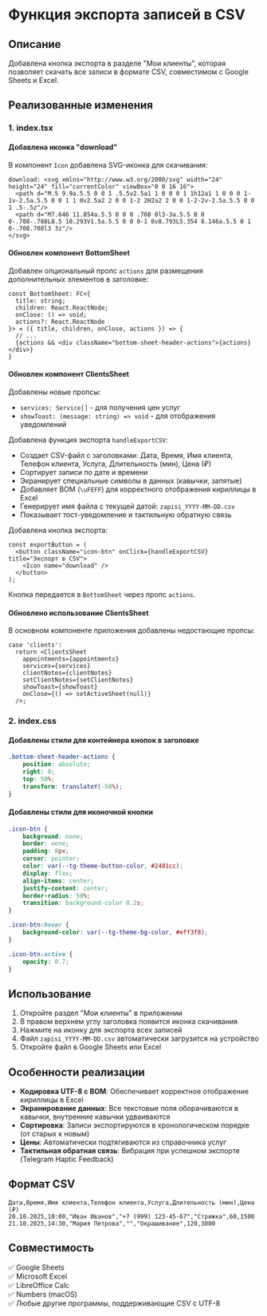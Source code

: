 # Функция экспорта записей в CSV

## Описание
Добавлена кнопка экспорта в разделе "Мои клиенты", которая позволяет скачать все записи в формате CSV, совместимом с Google Sheets и Excel.

## Реализованные изменения

### 1. index.tsx

#### Добавлена иконка "download"
В компонент `Icon` добавлена SVG-иконка для скачивания:
```tsx
download: <svg xmlns="http://www.w3.org/2000/svg" width="24" height="24" fill="currentColor" viewBox="0 0 16 16">
  <path d="M.5 9.9a.5.5 0 0 1 .5.5v2.5a1 1 0 0 0 1 1h12a1 1 0 0 0 1-1v-2.5a.5.5 0 0 1 1 0v2.5a2 2 0 0 1-2 2H2a2 2 0 0 1-2-2v-2.5a.5.5 0 0 1 .5-.5z"/>
  <path d="M7.646 11.854a.5.5 0 0 0 .708 0l3-3a.5.5 0 0 0-.708-.708L8.5 10.293V1.5a.5.5 0 0 0-1 0v8.793L5.354 8.146a.5.5 0 1 0-.708.708l3 3z"/>
</svg>
```

#### Обновлен компонент BottomSheet
Добавлен опциональный пропс `actions` для размещения дополнительных элементов в заголовке:
```tsx
const BottomSheet: FC<{ 
  title: string; 
  children: React.ReactNode; 
  onClose: () => void; 
  actions?: React.ReactNode 
}> = ({ title, children, onClose, actions }) => {
  // ...
  {actions && <div className="bottom-sheet-header-actions">{actions}</div>}
}
```

#### Обновлен компонент ClientsSheet
Добавлены новые пропсы:
- `services: Service[]` - для получения цен услуг
- `showToast: (message: string) => void` - для отображения уведомлений

Добавлена функция экспорта `handleExportCSV`:
- Создает CSV-файл с заголовками: Дата, Время, Имя клиента, Телефон клиента, Услуга, Длительность (мин), Цена (₽)
- Сортирует записи по дате и времени
- Экранирует специальные символы в данных (кавычки, запятые)
- Добавляет BOM (`\uFEFF`) для корректного отображения кириллицы в Excel
- Генерирует имя файла с текущей датой: `zapisi_YYYY-MM-DD.csv`
- Показывает тост-уведомление и тактильную обратную связь

Добавлена кнопка экспорта:
```tsx
const exportButton = (
  <button className="icon-btn" onClick={handleExportCSV} title="Экспорт в CSV">
    <Icon name="download" />
  </button>
);
```

Кнопка передается в `BottomSheet` через пропс `actions`.

#### Обновлено использование ClientsSheet
В основном компоненте приложения добавлены недостающие пропсы:
```tsx
case 'clients':
  return <ClientsSheet 
    appointments={appointments} 
    services={services} 
    clientNotes={clientNotes} 
    setClientNotes={setClientNotes} 
    showToast={showToast} 
    onClose={() => setActiveSheet(null)} 
  />;
```

### 2. index.css

#### Добавлены стили для контейнера кнопок в заголовке
```css
.bottom-sheet-header-actions {
    position: absolute;
    right: 0;
    top: 50%;
    transform: translateY(-50%);
}
```

#### Добавлены стили для иконочной кнопки
```css
.icon-btn {
    background: none;
    border: none;
    padding: 8px;
    cursor: pointer;
    color: var(--tg-theme-button-color, #2481cc);
    display: flex;
    align-items: center;
    justify-content: center;
    border-radius: 50%;
    transition: background-color 0.2s;
}

.icon-btn:hover {
    background-color: var(--tg-theme-bg-color, #eff3f8);
}

.icon-btn:active {
    opacity: 0.7;
}
```

## Использование

1. Откройте раздел "Мои клиенты" в приложении
2. В правом верхнем углу заголовка появится иконка скачивания
3. Нажмите на иконку для экспорта всех записей
4. Файл `zapisi_YYYY-MM-DD.csv` автоматически загрузится на устройство
5. Откройте файл в Google Sheets или Excel

## Особенности реализации

- **Кодировка UTF-8 с BOM**: Обеспечивает корректное отображение кириллицы в Excel
- **Экранирование данных**: Все текстовые поля оборачиваются в кавычки, внутренние кавычки удваиваются
- **Сортировка**: Записи экспортируются в хронологическом порядке (от старых к новым)
- **Цены**: Автоматически подтягиваются из справочника услуг
- **Тактильная обратная связь**: Вибрация при успешном экспорте (Telegram Haptic Feedback)

## Формат CSV

```csv
Дата,Время,Имя клиента,Телефон клиента,Услуга,Длительность (мин),Цена (₽)
20.10.2025,10:00,"Иван Иванов","+7 (999) 123-45-67","Стрижка",60,1500
21.10.2025,14:30,"Мария Петрова","","Окрашивание",120,3000
```

## Совместимость

✅ Google Sheets  
✅ Microsoft Excel  
✅ LibreOffice Calc  
✅ Numbers (macOS)  
✅ Любые другие программы, поддерживающие CSV с UTF-8
